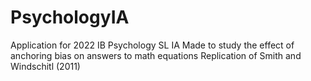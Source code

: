 # PsychologyIA
Application for 2022 IB Psychology SL IA
Made to study the effect of anchoring bias on answers to math equations
Replication of Smith and Windschitl (2011) 
